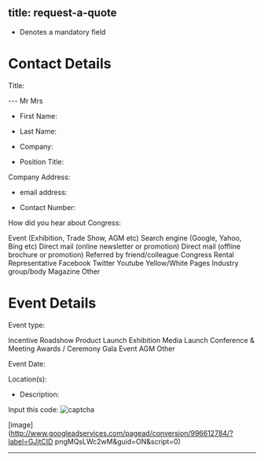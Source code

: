  title: request-a-quote
----------------------------------------------------------

* Denotes a mandatory field

# Contact Details

Title:

--- Mr Mrs

* First Name: 

* Last Name: 

* Company: 

* Position Title: 

Company Address:

* email address: 

* Contact Number: 

How did you hear about Congress:

Event (Exhibition, Trade Show, AGM etc) Search engine (Google, Yahoo, Bing etc) Direct mail (online newsletter or promotion) Direct mail (offline brochure or promotion) Referred by friend/colleague Congress Rental Representative Facebook Twitter Youtube Yellow/White Pages Industry group/body Magazine Other

# Event Details

Event type:

Incentive Roadshow Product Launch Exhibition Media Launch Conference &amp; Meeting Awards / Ceremony Gala Event AGM Other

Event Date:

Location(s):

* Description: 

Input this code:  ![captcha](/wp-content/uploads/wpcf7_captcha/925185748.png)

        

[image](http://www.googleadservices.com/pagead/conversion/996612784/?label=GJjtCID pngMQsLWc2wM&amp;guid=ON&amp;script=0)




----------------------------------------------------------
